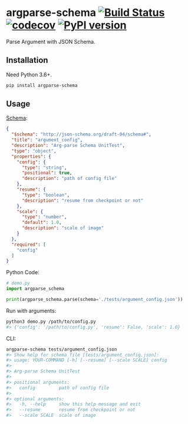 # argparse-schema [![Build Status](https://travis-ci.com/FebruaryBreeze/argparse-schema.svg?branch=master)](https://travis-ci.com/FebruaryBreeze/argparse-schema) [![codecov](https://codecov.io/gh/FebruaryBreeze/argparse-schema/branch/master/graph/badge.svg)](https://codecov.io/gh/FebruaryBreeze/argparse-schema) [![PyPI version](https://badge.fury.io/py/argparse-schema.svg)](https://pypi.org/project/argparse-schema/)

Parse Argument with JSON Schema.

## Installation

Need Python 3.6+.

```bash
pip install argparse-schema
```

## Usage

[Schema](./tests/argument_config.json):

```json
{
  "$schema": "http://json-schema.org/draft-04/schema#",
  "title": "argument_config",
  "description": "Arg-parse Schema UnitTest",
  "type": "object",
  "properties": {
    "config": {
      "type": "string",
      "positional": true,
      "description": "path of config file"
    },
    "resume": {
      "type": "boolean",
      "description": "resume from checkpoint or not"
    },
    "scale": {
      "type": "number",
      "default": 1.0,
      "description": "scale of image"
    }
  },
  "required": [
    "config"
  ]
}
```

Python Code:

```python
# demo.py
import argparse_schema

print(argparse_schema.parse(schema='./tests/argument_config.json'))
```

Run with arguments:

```bash
python3 demo.py /path/to/config.py
#> {'config': '/path/to/config.py', 'resume': False, 'scale': 1.0}
```

CLI:

```bash
argparse-schema tests/argument_config.json
#> Show help for schema file [tests/argument_config.json]:
#> usage: YOUR-COMMAND [-h] [--resume] [--scale SCALE] config
#>
#> Arg-parse Schema UnitTest
#>
#> positional arguments:
#>   config         path of config file
#>
#> optional arguments:
#>   -h, --help     show this help message and exit
#>   --resume       resume from checkpoint or not
#>   --scale SCALE  scale of image
```
